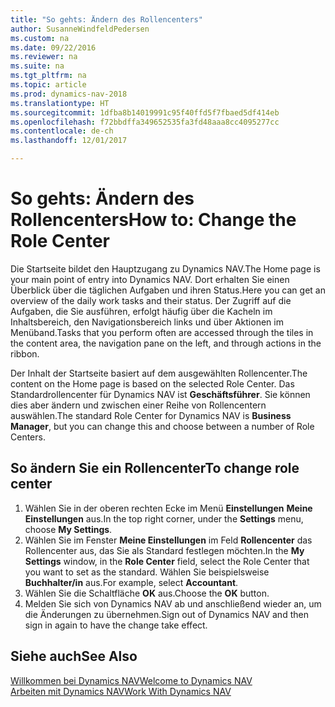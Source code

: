 ```yaml
---
title: "So gehts: Ändern des Rollencenters"
author: SusanneWindfeldPedersen
ms.custom: na
ms.date: 09/22/2016
ms.reviewer: na
ms.suite: na
ms.tgt_pltfrm: na
ms.topic: article
ms.prod: dynamics-nav-2018
ms.translationtype: HT
ms.sourcegitcommit: 1dfba8b14019991c95f40ffd5f7fbaed5df414eb
ms.openlocfilehash: f72bbdffa349652535fa3fd48aaa8cc4095277cc
ms.contentlocale: de-ch
ms.lasthandoff: 12/01/2017

---
```


# <a name="how-to-change-the-role-center"></a><span data-ttu-id="4f9a5-102">So gehts: Ändern des Rollencenters</span><span class="sxs-lookup"><span data-stu-id="4f9a5-102">How to: Change the Role Center</span></span>
<span data-ttu-id="4f9a5-103">Die Startseite bildet den Hauptzugang zu Dynamics NAV.</span><span class="sxs-lookup"><span data-stu-id="4f9a5-103">The Home page is your main point of entry into Dynamics NAV.</span></span> <span data-ttu-id="4f9a5-104">Dort erhalten Sie einen Überblick über die täglichen Aufgaben und ihren Status.</span><span class="sxs-lookup"><span data-stu-id="4f9a5-104">Here you can get an overview of the daily work tasks and their status.</span></span> <span data-ttu-id="4f9a5-105">Der Zugriff auf die Aufgaben, die Sie ausführen, erfolgt häufig über die Kacheln im Inhaltsbereich, den Navigationsbereich links und über Aktionen im Menüband.</span><span class="sxs-lookup"><span data-stu-id="4f9a5-105">Tasks that you perform often are accessed through the tiles in the content area, the navigation pane on the left, and through actions in the ribbon.</span></span>

<span data-ttu-id="4f9a5-106">Der Inhalt der Startseite basiert auf dem ausgewählten Rollencenter.</span><span class="sxs-lookup"><span data-stu-id="4f9a5-106">The content on the Home page is based on the selected Role Center.</span></span> <span data-ttu-id="4f9a5-107">Das Standardrollencenter für Dynamics NAV ist **Geschäftsführer**. Sie können dies aber ändern und zwischen einer Reihe von Rollencentern auswählen.</span><span class="sxs-lookup"><span data-stu-id="4f9a5-107">The standard Role Center for Dynamics NAV is **Business Manager**, but you can change this and choose between a number of Role Centers.</span></span>

## <a name="to-change-role-center"></a><span data-ttu-id="4f9a5-108">So ändern Sie ein Rollencenter</span><span class="sxs-lookup"><span data-stu-id="4f9a5-108">To change role center</span></span>
1. <span data-ttu-id="4f9a5-109">Wählen Sie in der oberen rechten Ecke im Menü **Einstellungen** **Meine Einstellungen** aus.</span><span class="sxs-lookup"><span data-stu-id="4f9a5-109">In the top right corner, under the **Settings** menu, choose **My Settings**.</span></span>
2. <span data-ttu-id="4f9a5-110">Wählen Sie im Fenster **Meine Einstellungen** im Feld **Rollencenter** das Rollencenter aus, das Sie als Standard festlegen möchten.</span><span class="sxs-lookup"><span data-stu-id="4f9a5-110">In the **My Settings** window, in the **Role Center** field, select the Role Center that you want to set as the standard.</span></span> <span data-ttu-id="4f9a5-111">Wählen Sie beispielsweise **Buchhalter/in** aus.</span><span class="sxs-lookup"><span data-stu-id="4f9a5-111">For example, select **Accountant**.</span></span>
3. <span data-ttu-id="4f9a5-112">Wählen Sie die Schaltfläche **OK** aus.</span><span class="sxs-lookup"><span data-stu-id="4f9a5-112">Choose the **OK** button.</span></span>
4. <span data-ttu-id="4f9a5-113">Melden Sie sich von Dynamics NAV ab und anschließend wieder an, um die Änderungen zu übernehmen.</span><span class="sxs-lookup"><span data-stu-id="4f9a5-113">Sign out of Dynamics NAV and then sign in again to have the change take effect.</span></span>

## <a name="see-also"></a><span data-ttu-id="4f9a5-114">Siehe auch</span><span class="sxs-lookup"><span data-stu-id="4f9a5-114">See Also</span></span>
[<span data-ttu-id="4f9a5-115">Willkommen bei Dynamics NAV</span><span class="sxs-lookup"><span data-stu-id="4f9a5-115">Welcome to Dynamics NAV</span></span>](across-get-started.md)  
[<span data-ttu-id="4f9a5-116">Arbeiten mit Dynamics NAV</span><span class="sxs-lookup"><span data-stu-id="4f9a5-116">Work With Dynamics NAV</span></span>](ui-work-product.md)  

